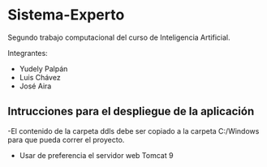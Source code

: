 # Sistema-Experto
Segundo trabajo computacional del curso de Inteligencia Artificial.

Integrantes:
* Yudely Palpán
* Luis Chávez
* José Aira

## Intrucciones para el despliegue de la aplicación

-El contenido de la carpeta ddls debe ser copiado a la 
carpeta C:/Windows para que pueda correr el proyecto. 
- Usar de preferencia el servidor web Tomcat 9